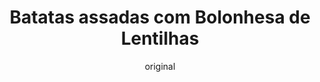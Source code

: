 ---
layout: post
layout-type: 1
title: "Batatas assadas com Bolonhesa de Lentilhas"
description: "Batatas assadas crocantes servidas com uma bolonhesa rica de lentilhas e cogumelos"
keywords: "batatas assadas, bolonhesa de lentilhas, receita vegan, jantar saudável, lentilhas verdes, cogumelos marron, molho de tomate caseiro, refeição proteica, prato sem carne, comida vegetariana"
permalink: /batatas-assadas-lentilhas/
type: ["Almoço/Jantar"]
protein: ["Lentilhas"]
image: "/assets/img/batatas-assadas-com-lentilhas.webp"
serve: 4 refeições
diet: ["s-soja","s-frutos-secos","s-gluten"]
time-total: 90
time-prepar: 15
time-confe: 75
calorias: 440
proteinas: 19
lipidos: 10
hidratos: 65
author: original
new: "yes"
ingredients:
    - 1 kg | de Batatas
    - 2 | Cebolas médias
    - 3 dentes | de Alho
    - 6 | Tomates maduros
    - 300 gr | de Cogumelos Marron
    - 200 gr | de Lentilhas Verdes
    - 1 c. sopa | de Vinagre ou Sumo de Limão
    - "| Água q.b."
    - "| Azeite Virgem Extra q.b."
    - "| Sal q.b."
    - "| Alecrim fresco q.b."
    - "| Pimenta Preta moída q.b."
    - "| Orégãos secos q.b."
    - "| Folhas de Manjericão fresco q.b."
instructions:
    - Colocar as lentilhas num recipiente, cobrir com água e adicionar o vinagre ou sumo de limão. Deixar demolhar por pelo menos 4 horas (idealmente durante a noite). No final, escorrer e reservar.
    - Descascar e cortar as batatas em cubos e distribuir num tabuleiro forrado com papel vegetal. Regar com azeite, temperar com sal e alecrim. Levar ao forno pré-aquecido a 180ºC e assar por aproximadamente 35-40 minutos, mexendo ocasionalmente, até ficarem douradas e crocantes.
    -  Enquanto isso, picar a cebola e os dentes de alho. Levar uma panela ao lume médio com um fio de azeite e refogar a cebola até ficar macia. Adicionar o alho picado e refogar por mais 1-2 minutos.
    - Juntar os tomates maduros picados, temperar com sal, pimenta preta e orégãos. Reduzir o lume para baixo e deixar cozinhar lentamente por 1 hora, mexendo ocasionalmente.
    - No final da cozedura, adicionar as folhas de manjericão e triturar o molho com a varinha mágica até obter uma consistência homogénea.
    - Na mesma panela, adicionar os cogumelos fatiados e cozinhar até reduzirem e soltarem os seus sucos.
    - Juntar o molho de tomate triturado e as lentilhas demolhadas. Cozinhar em lume médio por 10-15 minutos, ou até as lentilhas estarem macias e absorverem os sabores. Ajustar os temperos se necessário.
    - Distribuir as batatas assadas nos pratos e cobrir com a bolonhesa de lentilhas.
notes:
    - Pode deixar menos tempo o molho de tomate a apurar, mas vai perder algum sabor.
---